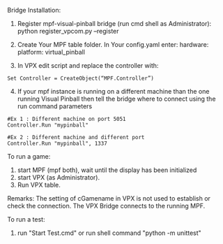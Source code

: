 Bridge Installation:
 
1. Register mpf-visual-pinball bridge (run cmd shell as Administrator):
python register_vpcom.py –register
 
2. Create Your MPF table folder. In Your config.yaml enter:
hardware:
    platform: virtual_pinball
 
3. In VPX edit script and replace the controller with:
```
Set Controller = CreateObject(“MPF.Controller”)
```

4. If your mpf instance is running on a different machine than the one running Visual Pinball then tell the bridge where to connect using the run command parameters
```
#Ex 1 : Different machine on port 5051
Controller.Run "mypinball"

#Ex 2 : Different machine and different port
Controller.Run "mypinball", 1337
```

To run a game:

1. start MPF (mpf both), wait until the display has been initialized
2. start VPX (as Administrator).
3. Run VPX table.

Remarks:
The setting of cGamename in VPX is not used to establish or check the connection.
The VPX Bridge connects to the running MPF.

To run a test:

1. run "Start Test.cmd" or run shell command "python -m unittest"
